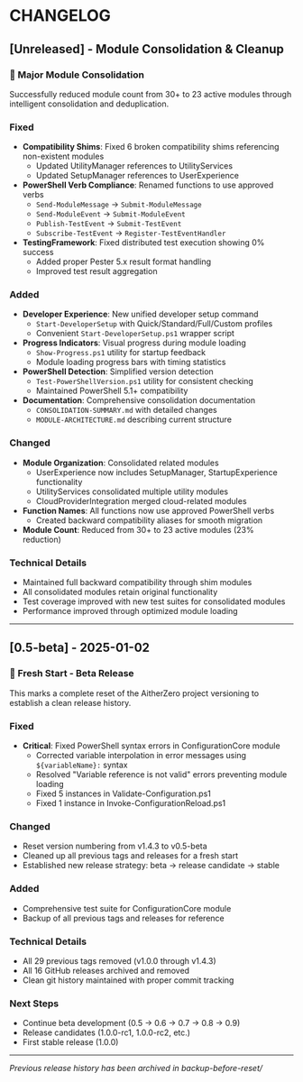 # CHANGELOG

## [Unreleased] - Module Consolidation & Cleanup

### 🚀 Major Module Consolidation

Successfully reduced module count from 30+ to 23 active modules through intelligent consolidation and deduplication.

### Fixed
- **Compatibility Shims**: Fixed 6 broken compatibility shims referencing non-existent modules
  - Updated UtilityManager references to UtilityServices
  - Updated SetupManager references to UserExperience
- **PowerShell Verb Compliance**: Renamed functions to use approved verbs
  - `Send-ModuleMessage` → `Submit-ModuleMessage`
  - `Send-ModuleEvent` → `Submit-ModuleEvent`
  - `Publish-TestEvent` → `Submit-TestEvent`
  - `Subscribe-TestEvent` → `Register-TestEventHandler`
- **TestingFramework**: Fixed distributed test execution showing 0% success
  - Added proper Pester 5.x result format handling
  - Improved test result aggregation

### Added
- **Developer Experience**: New unified developer setup command
  - `Start-DeveloperSetup` with Quick/Standard/Full/Custom profiles
  - Convenient `Start-DeveloperSetup.ps1` wrapper script
- **Progress Indicators**: Visual progress during module loading
  - `Show-Progress.ps1` utility for startup feedback
  - Module loading progress bars with timing statistics
- **PowerShell Detection**: Simplified version detection
  - `Test-PowerShellVersion.ps1` utility for consistent checking
  - Maintained PowerShell 5.1+ compatibility
- **Documentation**: Comprehensive consolidation documentation
  - `CONSOLIDATION-SUMMARY.md` with detailed changes
  - `MODULE-ARCHITECTURE.md` describing current structure

### Changed
- **Module Organization**: Consolidated related modules
  - UserExperience now includes SetupManager, StartupExperience functionality
  - UtilityServices consolidated multiple utility modules
  - CloudProviderIntegration merged cloud-related modules
- **Function Names**: All functions now use approved PowerShell verbs
  - Created backward compatibility aliases for smooth migration
- **Module Count**: Reduced from 30+ to 23 active modules (23% reduction)

### Technical Details
- Maintained full backward compatibility through shim modules
- All consolidated modules retain original functionality
- Test coverage improved with new test suites for consolidated modules
- Performance improved through optimized module loading

---

## [0.5-beta] - 2025-01-02

### 🎉 Fresh Start - Beta Release

This marks a complete reset of the AitherZero project versioning to establish a clean release history.

### Fixed
- **Critical**: Fixed PowerShell syntax errors in ConfigurationCore module
  - Corrected variable interpolation in error messages using `${variableName}:` syntax
  - Resolved "Variable reference is not valid" errors preventing module loading
  - Fixed 5 instances in Validate-Configuration.ps1
  - Fixed 1 instance in Invoke-ConfigurationReload.ps1

### Changed
- Reset version numbering from v1.4.3 to v0.5-beta
- Cleaned up all previous tags and releases for a fresh start
- Established new release strategy: beta → release candidate → stable

### Added
- Comprehensive test suite for ConfigurationCore module
- Backup of all previous tags and releases for reference

### Technical Details
- All 29 previous tags removed (v1.0.0 through v1.4.3)
- All 16 GitHub releases archived and removed
- Clean git history maintained with proper commit tracking

### Next Steps
- Continue beta development (0.5 → 0.6 → 0.7 → 0.8 → 0.9)
- Release candidates (1.0.0-rc1, 1.0.0-rc2, etc.)
- First stable release (1.0.0)

---

*Previous release history has been archived in backup-before-reset/*

